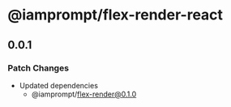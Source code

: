 # @iamprompt/flex-render-react

## 0.0.1

### Patch Changes

- Updated dependencies
  - @iamprompt/flex-render@0.1.0
